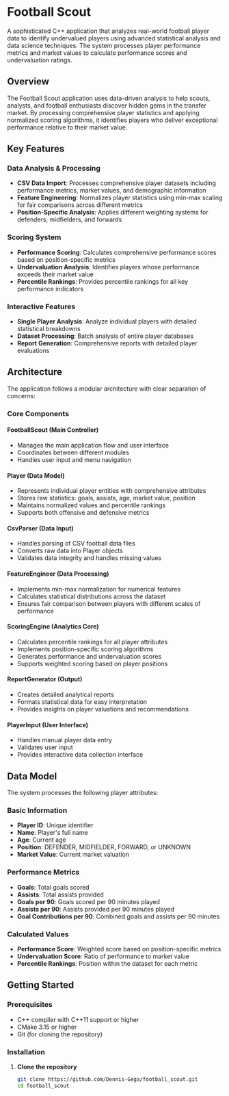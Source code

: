 # Football Scout

A sophisticated C++ application that analyzes real-world football player data to identify undervalued players using advanced statistical analysis and data science techniques. The system processes player performance metrics and market values to calculate performance scores and undervaluation ratings.

## Overview

The Football Scout application uses data-driven analysis to help scouts, analysts, and football enthusiasts discover hidden gems in the transfer market. By processing comprehensive player statistics and applying normalized scoring algorithms, it identifies players who deliver exceptional performance relative to their market value.

## Key Features

### Data Analysis & Processing
- **CSV Data Import**: Processes comprehensive player datasets including performance metrics, market values, and demographic information
- **Feature Engineering**: Normalizes player statistics using min-max scaling for fair comparisons across different metrics
- **Position-Specific Analysis**: Applies different weighting systems for defenders, midfielders, and forwards

### Scoring System
- **Performance Scoring**: Calculates comprehensive performance scores based on position-specific metrics
- **Undervaluation Analysis**: Identifies players whose performance exceeds their market value
- **Percentile Rankings**: Provides percentile rankings for all key performance indicators

### Interactive Features
- **Single Player Analysis**: Analyze individual players with detailed statistical breakdowns
- **Dataset Processing**: Batch analysis of entire player databases
- **Report Generation**: Comprehensive reports with detailed player evaluations

## Architecture

The application follows a modular architecture with clear separation of concerns:

### Core Components

#### FootballScout (Main Controller)
- Manages the main application flow and user interface
- Coordinates between different modules
- Handles user input and menu navigation

#### Player (Data Model)
- Represents individual player entities with comprehensive attributes
- Stores raw statistics: goals, assists, age, market value, position
- Maintains normalized values and percentile rankings
- Supports both offensive and defensive metrics

#### CsvParser (Data Input)
- Handles parsing of CSV football data files
- Converts raw data into Player objects
- Validates data integrity and handles missing values

#### FeatureEngineer (Data Processing)
- Implements min-max normalization for numerical features
- Calculates statistical distributions across the dataset
- Ensures fair comparison between players with different scales of performance

#### ScoringEngine (Analytics Core)
- Calculates percentile rankings for all player attributes
- Implements position-specific scoring algorithms
- Generates performance and undervaluation scores
- Supports weighted scoring based on player positions

#### ReportGenerator (Output)
- Creates detailed analytical reports
- Formats statistical data for easy interpretation
- Provides insights on player valuations and recommendations

#### PlayerInput (User Interface)
- Handles manual player data entry
- Validates user input
- Provides interactive data collection interface

## Data Model

The system processes the following player attributes:

### Basic Information
- **Player ID**: Unique identifier
- **Name**: Player's full name
- **Age**: Current age
- **Position**: DEFENDER, MIDFIELDER, FORWARD, or UNKNOWN
- **Market Value**: Current market valuation

### Performance Metrics
- **Goals**: Total goals scored
- **Assists**: Total assists provided
- **Goals per 90**: Goals scored per 90 minutes played
- **Assists per 90**: Assists provided per 90 minutes played
- **Goal Contributions per 90**: Combined goals and assists per 90 minutes

### Calculated Values
- **Performance Score**: Weighted score based on position-specific metrics
- **Undervaluation Score**: Ratio of performance to market value
- **Percentile Rankings**: Position within the dataset for each metric

## Getting Started

### Prerequisites
- C++ compiler with C++11 support or higher
- CMake 3.15 or higher
- Git (for cloning the repository)

### Installation

1. **Clone the repository**
   ```bash
   git clone https://github.com/Dennis-Gega/football_scout.git
   cd football_scout
